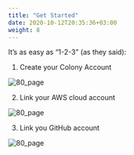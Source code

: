 ```yaml
---
title: "Get Started"
date: 2020-10-12T20:35:36+03:00
weight: 8
---
```


It’s as easy as “1-2-3” (as they said):

1. Create your Colony Account

![80_page](/images/intro/colony_logo.png)

2. Link your AWS cloud account

![80_page](/images/intro/aws_logo.png)

3. Link you GitHub account

![80_page](/images/intro/Octocat.png)